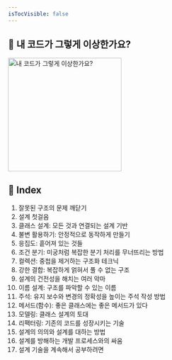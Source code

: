```yaml
---
isTocVisible: false
---
```


## 📗 내 코드가 그렇게 이상한가요?

<img width="256" alt="내 코드가 그렇게 이상한가요?" src="https://github.com/BOOK-SCAN/introduction-to-design-using-good-code/assets/74997112/f6d3ede0-e5ca-4640-9a83-19cc7dca46d4">
<br/>

## 📌 Index

1.  잘못된 구조의 문제 깨닫기
2.  설계 첫걸음
3.  클래스 설계: 모든 것과 연결되는 설계 기반
4.  불변 활용하기: 안정적으로 동작하게 만들기
5.  응집도: 흩어져 있는 것들
6.  조건 분기: 미궁처럼 복잡한 분기 처리를 무너뜨리는 방법
7.  컬렉션: 중첩을 제거하는 구조화 테크닉
8.  강한 결합: 복잡하게 얽혀서 풀 수 없는 구조
9.  설계의 건전성을 해치는 여러 악마
10. 이름 설계: 구조를 파악할 수 있는 이름
11. 주석: 유지 보수와 변경의 정확성을 높이는 주석 작성 방법
12. 메서드(함수): 좋은 클래스에는 좋은 메서드가 있다
13. 모델링: 클래스 설계의 토대
14. 리팩터링: 기존의 코드를 성장시키는 기술
15. 설계의 의의와 설계를 대하는 방법
16. 설계를 방해하는 개발 프로세스와의 싸움
17. 설계 기술을 계속해서 공부하려면
